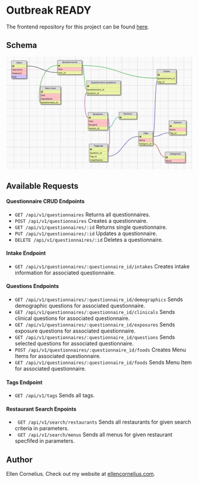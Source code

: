 # Outbreak READY
The frontend repository for this project can be found [here](https://github.com/corneliusellen/outbreak).

## Schema
![schema diagram](OutbreakReady_Schema_V8.png)


## Available Requests

#### Questionnaire CRUD Endpoints
* ```GET /api/v1/questionnaires``` Returns all questionnaires.
* ```POST /api/v1/questionnaires``` Creates a questionnaire.
* ```GET /api/v1/questionnaires/:id``` Returns single questionnaire.
* ```PUT /api/v1/questionnaires/:id``` Updates a questionnaire.
* ```DELETE /api/v1/questionnaires/:id``` Deletes a questionnaire.
#### Intake Endpoint
* ```GET /api/v1/questionnaires/:questionnaire_id/intakes``` Creates intake information for associated questionnaire.
#### Questions Endpoints
* ```GET /api/v1/questionnaires/:questionnaire_id/demographics``` Sends demographic questions for associated questionnaire.
* ```GET /api/v1/questionnaires/:questionnaire_id/clinicals``` Sends clinical questions for associated questionnaire.
* ```GET /api/v1/questionnaires/:questionnaire_id/exposures``` Sends exposure questions for associated questionnaire.
* ```GET /api/v1/questionnaires/:questionnaire_id/questions``` Sends selected questions for associated questionnaire.
* ```POST /api/v1/questionnaires/:questionnaire_id/foods``` Creates Menu Items for associated questionnaire.
* ```GET /api/v1/questionnaires/:questionnaire_id/foods``` Sends Menu Item for associated questionnaire.
#### Tags Endpoint
* ```GET /api/v1/tags``` Sends all tags.
#### Restaurant Search Enpoints
* ``` GET /api/v1/search/restaurants``` Sends all restaurants for given search criteria in parameters.
* ``` GET /api/v1/search/menus``` Sends all menus for given restaurant specfifed in parameters.

## Author
Ellen Cornelius. Check out my website at [ellencornelius.com](https://www.ellencornelius.com/).
